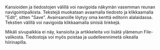 Kansioiden ja tiedostojen välillä voi navigoida näkymän vasemman reunan navigointipalkista. Tekstejä muokataan avaamalla tiedosto ja klikkaamalla "Edit", sitten "Save". Avainsanoille löytyy oma kenttä editorin alalaidassa. Tekstien välillä voi navigoida klikkaamalla sinisiä linkkejä.

Mikäli sivupalkkia ei näy, kansioita ja artikkeleita voi lisätä ylämenun File-valikosta. Tiedostoja voi myös poistaa ja uudelleennimetä oikealla hiirinapilla.
